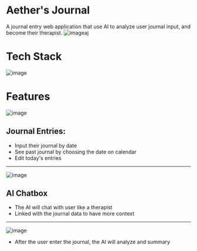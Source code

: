 # Aether's Journal

A journal entry web application that use AI to analyze user journal input, and become their therapist.
![imageaj](https://github.com/user-attachments/assets/dccc0add-db21-49db-a0d7-00f0a08b6267)


# Tech Stack

![image](https://github.com/user-attachments/assets/378f5a7c-75bc-4562-8888-3dda7ae65f94)


# Features

![image](https://github.com/user-attachments/assets/9009acb1-5856-4ca5-9a4f-48eb4df4394a)
## Journal Entries:
- Input their journal by date
- See past journal by choosing the date on calendar
- Edit today's entries
______________________________________________

![image](https://github.com/user-attachments/assets/0c97ec9a-68f2-420a-80ac-190c37221082)
## AI Chatbox
- The AI will chat with user like a therapist
- Linked with the journal data to have more context
______________________________________________


![image](https://github.com/user-attachments/assets/7bb6e63c-22d3-4866-82e5-355a60759937)
- After the user enter the journal, the AI will analyze and summary
